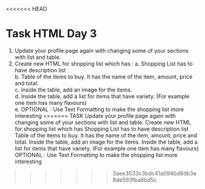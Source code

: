 <<<<<<< HEAD
# Task HTML Day 3
1. Update your profile page again with changing some of your sections with list and table.
2. Create new HTML for shopping list which has :
    a. Shopping List has to have description list <br>
    b. Table of the items to buy. It has the name of the item, amount, price and total.<br>
    c. Inside the table, add an image for the items.<br>
    d. Inside the table, add a list for items that have variety. (For example one item has many flavours)<br>
    e. OPTIONAL : Use Text Formatting to make the shopping list more interesting
=======
TASK
Update your profile page again with changing some of your sections with list and table.
Create new HTML for shopping list which has
Shopping List has to have description list
Table of the items to buy. It has the name of the item, amount, price and total.
Inside the table, add an image for the items.
Inside the table, add a list for items that have variety. (For example one item has many flavours)
OPTIONAL : Use Text Formatting to make the shopping list more interesting
>>>>>>> 3aee3033c3bdc41a094bd8db3e8de593fba8bd5c
